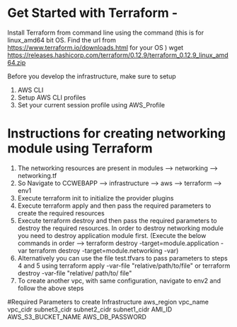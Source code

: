 # Get Started with Terraform -
Install Terraform from command line using the command (this is for linux_amd64 bit OS. Find the url from https://www.terraform.io/downloads.html for your OS )
wget https://releases.hashicorp.com/terraform/0.12.9/terraform_0.12.9_linux_amd64.zip

Before you develop the infrastructure, make sure to setup 
1. AWS CLI
2. Setup AWS CLI profiles
3. Set your current session profile using AWS_Profile

# Instructions for creating networking module using Terraform
1. The networking resources are present in modules --> networking --> networking.tf
2. So Navigate to CCWEBAPP --> infrastructure --> aws --> terraform --> env1
3. Execute terraform init to initialize the provider plugins
4. Execute terraform apply and then pass the required parameters to create the required resources
5. Execute terraform destroy and then pass the required parameters to destroy the required resources. In    order to destroy networking module you need to destroy application module first. 
   (Execute the below commands in order --> terraform destroy -target=module.application -var
    terraform destroy -target=module.networking -var)
6. Alternatively you can use the file test.tfvars to pass parameters to steps 4 and 5 using                 terraform apply -var-file "relative/path/to/file" or terraform destroy -var-file "relative/   path/to/   file"
7. To create another vpc, with same configuration, navigate to env2 and follow the above steps

#Required Parameters to create Infrastructure
aws_region
vpc_name
vpc_cidr
subnet3_cidr
subnet2_cidr
subnet1_cidr
AMI_ID
AWS_S3_BUCKET_NAME
AWS_DB_PASSWORD
  
